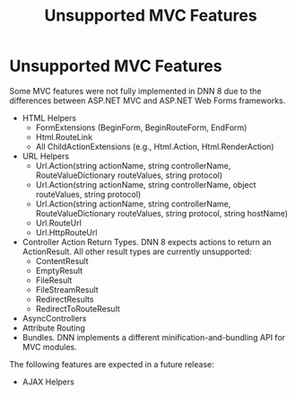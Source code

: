 ﻿---
uid: unsupported-mvc-features
topic: unsupported-mvc-features
locale: en
title: Unsupported MVC Features
dnneditions: DNN Platform,Evoq Content,Evoq Engage
dnnversion: 09.02.00
parent-topic: mvc-module-development
related-topics: developers-mvc-modules-overview,mvc-module-mvccontroller,mvc-module-mvcviews,mvc-module-unittest
---

# Unsupported MVC Features

Some MVC features were not fully implemented in DNN 8 due to the differences between ASP.NET MVC and ASP.NET Web Forms frameworks.

*   HTML Helpers
    *   FormExtensions (BeginForm, BeginRouteForm, EndForm)
    *   Html.RouteLink
    *   All ChildActionExtensions (e.g., Html.Action, Html.RenderAction)
*   URL Helpers
    *   Url.Action(string actionName, string controllerName, RouteValueDictionary routeValues, string protocol)
    *   Url.Action(string actionName, string controllerName, object routeValues, string protocol)
    *   Url.Action(string actionName, string controllerName, RouteValueDictionary routeValues, string protocol, string hostName)
    *   Url.RouteUrl
    *   Url.HttpRouteUrl
*   Controller Action Return Types. DNN 8 expects actions to return an ActionResult. All other result types are currently unsupported:
    *   ContentResult
    *   EmptyResult
    *   FileResult
    *   FileStreamResult
    *   RedirectResults
    *   RedirectToRouteResult
*   AsyncControllers
*   Attribute Routing
*   Bundles. DNN implements a different minification-and-bundling API for MVC modules.

The following features are expected in a future release:

*   AJAX Helpers
